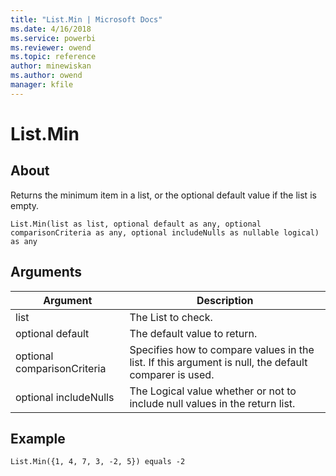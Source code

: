 ```yaml
---
title: "List.Min | Microsoft Docs"
ms.date: 4/16/2018
ms.service: powerbi
ms.reviewer: owend
ms.topic: reference
author: minewiskan
ms.author: owend
manager: kfile
---
```

# List.Min

  
## About  
Returns the minimum item in a list, or the optional default value if the list is empty.  
  
```  
List.Min(list as list, optional default as any, optional comparisonCriteria as any, optional includeNulls as nullable logical) as any  
```  
  
## Arguments  
  
|Argument|Description|  
|------------|---------------|  
|list|The List to check.|  
|optional default|The default value to return.|  
|optional comparisonCriteria|Specifies how to compare values in the list. If this argument is null, the default comparer is used.|  
|optional includeNulls|The Logical value whether or not to include null values in the return list.|  
  
## Example  
  
```  
List.Min({1, 4, 7, 3, -2, 5}) equals -2  
```  
